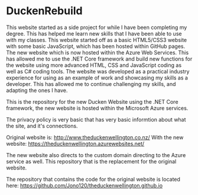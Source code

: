 # DuckenRebuild
This website started as a side project for while I have been completing my degree. This has helped me learn new skills that I have been able to use with my classes. This website started off as a basic HTML5/CSS3 website with some basic JavaScript, which has been hosted within GitHub pages.
The new website which is now hosted within the Azure Web Services. This has allowed me to use the .NET Core framework and build new functions for the website using more advanced HTML, CSS and JavaScript coding as well as C# coding tools.
The website was developed as a practical industry experience for using as an example of work and showcasing my skills as a developer.
This has allowed me to continue challenging my skills, and adapting the ones I have.

This is the repository for the new Ducken Website using the .NET Core framework, the new website is hosted within the Microsoft Azure services.

The privacy policy is very basic that has very basic informtion about what the site, and it's connections.

Original website is: http://www.theduckenwellington.co.nz/
With the new website: https://theduckenwellington.azurewebsites.net/

The new website also directs to the custom domain directing to the Azure service as well.
This repository that is the replacement for the original website.

The repository that contains the code for the original website is located here: https://github.com/Jono120/theduckenwellington.github.io
